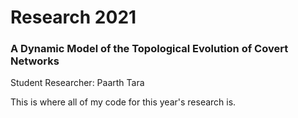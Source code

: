 # Research 2021

### A Dynamic Model of the Topological Evolution of Covert Networks
Student Researcher: Paarth Tara

This is where all of my code for this year's research is.
